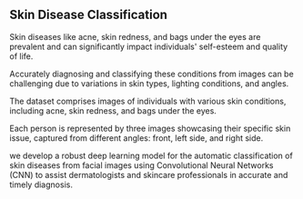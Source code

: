 ## Skin Disease Classification

Skin diseases like acne, skin redness, and bags under the eyes are prevalent and can significantly impact individuals' self-esteem and quality of life.

Accurately diagnosing and classifying these conditions from images can be challenging due to variations in skin types, lighting conditions, and angles.

The dataset comprises images of individuals with various skin conditions, including acne, skin redness, and bags under the eyes.

Each person is represented by three images showcasing their specific skin issue, captured from different angles: front, left side, and right side.

we develop a robust deep learning model for the automatic classification of skin diseases from facial images using Convolutional Neural Networks (CNN) to assist dermatologists and skincare professionals in accurate and timely diagnosis.
